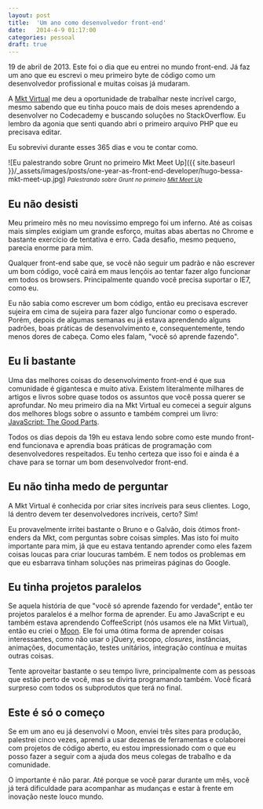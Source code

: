 ```yaml
---
layout: post
title:  'Um ano como desenvolvedor front-end'
date:   2014-4-9 01:17:00
categories: pessoal
draft: true
---
```


19 de abril de 2013. Este foi o dia que eu entrei no mundo front-end. Já faz um ano que eu escrevi o meu primeiro byte de código como um desenvolvedor profissional e muitas coisas já mudaram.

A [Mkt Virtual](http://www.mktvirtual.com.br "Site da Mkt Virtual") me deu a oportunidade de trabalhar neste incrível cargo, mesmo sabendo que eu tinha pouco mais de dois meses aprendendo a desenvolver no Codecademy e buscando soluções no StackOverflow. Eu lembro da agonia que senti quando abri o primeiro arquivo PHP que eu precisava editar.

Eu sobrevivi durante esses 365 dias e vou te contar como.

![Eu palestrando sobre Grunt no primeiro Mkt Meet Up]({{ site.baseurl }}/_assets/images/posts/one-year-as-front-end-developer/hugo-bessa-mkt-meet-up.jpg)
<small>*Palestrando sobre Grunt no primeiro [Mkt Meet Up](http://www.eventick.com.br/mkt-meet-up)*</small>

## Eu não desisti
Meu primeiro mês no meu novíssimo emprego foi um inferno. Até as coisas mais simples exigiam um grande esforço, muitas abas abertas no Chrome e bastante exercício de tentativa e erro. Cada desafio, mesmo pequeno, parecia enorme para mim.

Qualquer front-end sabe que, se você não seguir um padrão e não escrever um bom código, você cairá em maus lençóis ao tentar fazer algo funcionar em todos os browsers. Principalmente quando você precisa suportar o IE7, como eu.

Eu não sabia como escrever um bom código, então eu precisava escrever sujeira em cima de sujeira para fazer algo funcionar como o esperado. Porém, depois de algumas semanas eu já estava aprendendo alguns padrões, boas práticas de desenvolvimento e, consequentemente, tendo menos dores de cabeça. Como eles falam, "você só aprende fazendo".

## Eu li bastante
Uma das melhores coisas do desenvolvimento front-end é que sua comunidade é gigantesca e muito ativa. Existem literalmente milhares de artigos e livros sobre quase todos os assuntos que você possa querer se aprofundar. No meu primeiro dia na Mkt Virtual eu comecei a seguir alguns dos melhores blogs sobre o assunto e também comprei um livro: [JavaScript: The Good Parts](http://shop.oreilly.com/product/9780596517748.do).

Todos os dias depois da 19h eu estava lendo sobre como este mundo front-end funcionava e aprendia boas práticas de programação com desenvolvedores respeitados. Eu tenho certeza que isso foi e ainda é a chave para se tornar um bom desenvolvedor front-end.

## Eu não tinha medo de perguntar
A Mkt Virtual é conhecida por criar sites incríveis para seus clientes. Logo, lá dentro devem ter desenvolvedores incríveis, certo? Sim!

Eu provavelmente irritei bastante o Bruno e o Galvão, dois ótimos front-enders da Mkt, com perguntas sobre coisas simples. Mas isto foi muito importante para mim, já que eu estava tentando aprender como eles fazem coisas loucas para criar loucuras também. E nem todos os problemas em que eu esbarrava tinham soluções nas primeiras páginas do Google.

## Eu tinha projetos paralelos
Se aquela história de que "você só aprende fazendo for verdade", então ter projetos paralelos é a melhor forma de aprender. Eu amo JavaScript e eu também estava aprendendo CoffeeScript (nós usamos ele na Mkt Virtual), então eu criei o [Moon](https://github.com/hugobessaa/moon "Framework JavaScript Moon"). Ele foi uma ótima forma de aprender coisas interessantes, como não usar o jQuery, escopo, *closures*, instâncias, animações, documentação, testes unitários, integração contínua e muitas outras coisas.

Tente aproveitar bastante o seu tempo livre, principalmente com as pessoas que estão perto de você, mas se divirta programando também. Você ficará surpreso com todos os subprodutos que terá no final.

## Este é só o começo
Se em um ano eu já desenvolvi o Moon, enviei três sites para produção, palestrei cinco vezes, aprendi a usar dezenas de ferramentas e colaborei com projetos de código aberto, eu estou impressionado com o que eu posso fazer a seguir com a ajuda dos meus colegas de trabalho e da comunidade.

O importante é não parar. Até porque se você parar durante um mês, você já terá dificuldade para acompanhar as mudanças e estar à frente em inovação neste louco mundo.